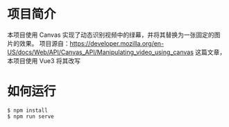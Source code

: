 # 项目简介

本项目使用 Canvas 实现了动态识别视频中的绿幕，并将其替换为一张固定的图片的效果。
项目源自：https://developer.mozilla.org/en-US/docs/Web/API/Canvas_API/Manipulating_video_using_canvas
这篇文章，本项目使用 Vue3 将其改写

# 如何运行
```
$ npm install 
$ npm run serve
```
